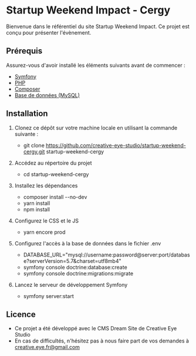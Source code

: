 # Startup Weekend Impact - Cergy

Bienvenue dans le référentiel du site Startup Weekend Impact. Ce projet est conçu pour présenter l'évènement.


## Prérequis

Assurez-vous d'avoir installé les éléments suivants avant de commencer :

- [Symfony](https://symfony.com/download)
- [PHP](https://www.php.net/)
- [Composer](https://getcomposer.org/)
- [Base de données (MySQL)](https://www.symfony.com/doc/current/doctrine.html#installing-doctrine)


## Installation

1. Clonez ce dépôt sur votre machine locale en utilisant la commande suivante :
    - git clone https://github.com/creative-eye-studio/startup-weekend-cergy.git startup-weekend-cergy

2. Accédez au répertoire du projet
    - cd startup-weekend-cergy

3. Installez les dépendances
    - composer install --no-dev
    - yarn install
    - npm install

4. Configurez le CSS et le JS
    - yarn encore prod

5. Configurez l'accès à la base de données dans le fichier .env
    - DATABASE_URL="mysql://username:password@server:port/database?serverVersion=5.7&charset=utf8mb4"
    - symfony console doctrine:database:create
    - symfony console doctrine:migrations:migrate

6. Lancez le serveur de développement Symfony
    - symfony server:start


## Licence
- Ce projet a été développé avec le CMS Dream Site de Creative Eye Studio
- En cas de difficultés, n'hésitez pas à nous faire part de vos demandes à creative.eye.fr@gmail.com
